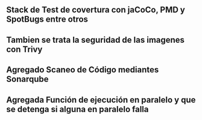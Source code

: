## Stack de Test de covertura con jaCoCo, PMD y SpotBugs entre otros
## Tambien se trata la seguridad de las imagenes con Trivy
## Agregado Scaneo de Código mediantes Sonarqube
## Agregada Función de ejecución en paralelo y que se detenga si alguna en paralelo falla